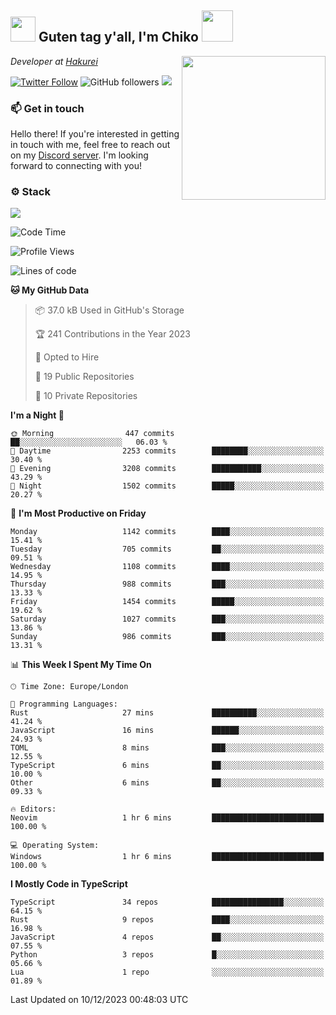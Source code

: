 <h2><img src="https://cdn.discordapp.com/emojis/1100181376730402906.gif?quality=lossless" width="40"> Guten tag y'all, I'm Chiko <img src="https://a.ppy.sh/15907233" width="50"></h2>
<a href="https://twitter.com/Zzul0714/status/1654451338179395585?s=20"><img align='right' src="https://cdn.discordapp.com/attachments/1109162815866023976/1109163700583153705/FvXKt8paEAAR6Ak1.png" width="230"></a>
<p><em>Developer at <a href="https://github.com/hakureiapp">Hakurei</a></em></p>

[![Twitter Follow](https://img.shields.io/twitter/follow/chikoxq?label=Follow)](https://twitter.com/intent/follow?screen_name=chikoxq)
![GitHub followers](https://img.shields.io/github/followers/chikof?label=Follow&style=social)
![](https://komarev.com/ghpvc/?username=chikof&color=blue)

### 📫 Get in touch
Hello there! If you're interested in getting in touch with me, feel free to reach out on my [Discord server](https://discord.gg/sejc7TnX6N). I'm looking forward to connecting with you!

### ⚙️ Stack
![](https://skillicons.dev/icons?i=git,kubernetes,docker,js,ts,cloudflare,css,deno,express,graphql,html,mongodb,nestjs,py,react,apollo,bash,java,lua,nextjs,netlify,nodejs,ps,powershell,rust,neovim,tauri,sentry,postgres,tailwind,prisma,actix)

<!--START_SECTION:waka-->
![Code Time](http://img.shields.io/badge/Code%20Time-1%2C549%20hrs%2019%20mins-blue)

![Profile Views](http://img.shields.io/badge/Profile%20Views-0-blue)

![Lines of code](https://img.shields.io/badge/From%20Hello%20World%20I%27ve%20Written-6.7%20million%20lines%20of%20code-blue)

**🐱 My GitHub Data** 

> 📦 37.0 kB Used in GitHub's Storage 
 > 
> 🏆 241 Contributions in the Year 2023
 > 
> 💼 Opted to Hire
 > 
> 📜 19 Public Repositories 
 > 
> 🔑 10 Private Repositories 
 > 
**I'm a Night 🦉** 

```text
🌞 Morning                447 commits         ██░░░░░░░░░░░░░░░░░░░░░░░   06.03 % 
🌆 Daytime                2253 commits        ████████░░░░░░░░░░░░░░░░░   30.40 % 
🌃 Evening                3208 commits        ███████████░░░░░░░░░░░░░░   43.29 % 
🌙 Night                  1502 commits        █████░░░░░░░░░░░░░░░░░░░░   20.27 % 
```
📅 **I'm Most Productive on Friday** 

```text
Monday                   1142 commits        ████░░░░░░░░░░░░░░░░░░░░░   15.41 % 
Tuesday                  705 commits         ██░░░░░░░░░░░░░░░░░░░░░░░   09.51 % 
Wednesday                1108 commits        ████░░░░░░░░░░░░░░░░░░░░░   14.95 % 
Thursday                 988 commits         ███░░░░░░░░░░░░░░░░░░░░░░   13.33 % 
Friday                   1454 commits        █████░░░░░░░░░░░░░░░░░░░░   19.62 % 
Saturday                 1027 commits        ███░░░░░░░░░░░░░░░░░░░░░░   13.86 % 
Sunday                   986 commits         ███░░░░░░░░░░░░░░░░░░░░░░   13.31 % 
```


📊 **This Week I Spent My Time On** 

```text
🕑︎ Time Zone: Europe/London

💬 Programming Languages: 
Rust                     27 mins             ██████████░░░░░░░░░░░░░░░   41.24 % 
JavaScript               16 mins             ██████░░░░░░░░░░░░░░░░░░░   24.93 % 
TOML                     8 mins              ███░░░░░░░░░░░░░░░░░░░░░░   12.55 % 
TypeScript               6 mins              ██░░░░░░░░░░░░░░░░░░░░░░░   10.00 % 
Other                    6 mins              ██░░░░░░░░░░░░░░░░░░░░░░░   09.33 % 

🔥 Editors: 
Neovim                   1 hr 6 mins         █████████████████████████   100.00 % 

💻 Operating System: 
Windows                  1 hr 6 mins         █████████████████████████   100.00 % 
```

**I Mostly Code in TypeScript** 

```text
TypeScript               34 repos            ████████████████░░░░░░░░░   64.15 % 
Rust                     9 repos             ████░░░░░░░░░░░░░░░░░░░░░   16.98 % 
JavaScript               4 repos             ██░░░░░░░░░░░░░░░░░░░░░░░   07.55 % 
Python                   3 repos             █░░░░░░░░░░░░░░░░░░░░░░░░   05.66 % 
Lua                      1 repo              ░░░░░░░░░░░░░░░░░░░░░░░░░   01.89 % 
```




 Last Updated on 10/12/2023 00:48:03 UTC
<!--END_SECTION:waka-->


<!--
<p align="center">
     <a href="https://discord.gg/HhybNhchcC"><img src="https://invidget.switchblade.xyz/sejc7TnX6N" align="center" ><a>
</p> 
-->
